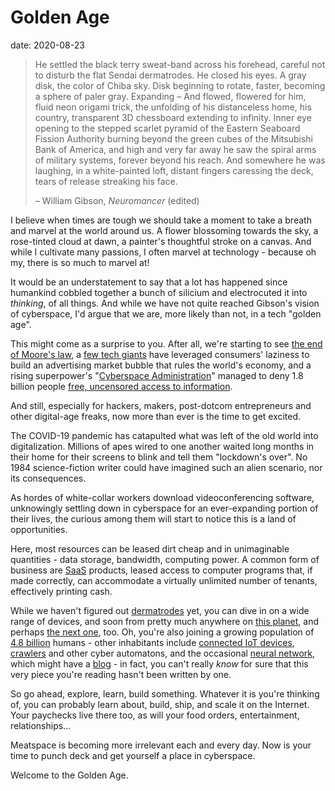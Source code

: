 # Golden Age
date: 2020-08-23

> He settled the black terry sweat-band across his forehead, careful not to disturb the flat Sendai dermatrodes.
> He closed his eyes.
> A gray disk, the color of Chiba sky.
> Disk beginning to rotate, faster, becoming a sphere of paler gray. Expanding –
> And flowed, flowered for him, fluid neon origami trick, the unfolding of his distanceless home, his country, transparent 3D chessboard extending to infinity. Inner eye opening to the stepped scarlet pyramid of the Eastern Seaboard Fission Authority burning beyond the green cubes of the Mitsubishi Bank of America, and high and very far away he saw the spiral arms of military systems, forever beyond his reach.
> And somewhere he was laughing, in a white-painted loft, distant fingers caressing the deck, tears of release streaking his face.
>
> – William Gibson, *Neuromancer* (edited)

I believe when times are tough we should take a moment to take a breath and marvel at the world around us. A flower blossoming towards the sky, a rose-tinted cloud at dawn, a painter's thoughtful stroke on a canvas.
And while I cultivate many passions, I often marvel at technology - because oh my, there is so much to marvel at!

It would be an understatement to say that a lot has happened since humankind cobbled together a bunch of silicium and electrocuted it into *thinking*, of all things. And while we have not quite reached Gibson's vision of cyberspace, I'd argue that we are, more likely than not, in a tech "golden age".

This might come as a surprise to you. After all, we're starting to see [the end of Moore's law](https://www.nature.com/news/the-chips-are-down-for-moore-s-law-1.19338), a [few tech giants](https://en.wikipedia.org/wiki/Big_Tech) have leveraged consumers' laziness to build an advertising market bubble that rules the world's economy, and a rising superpower's "[Cyberspace Administration](https://en.wikipedia.org/wiki/Cyberspace_Administration_of_China)" managed to deny 1.8 billion people [free, uncensored access to information](https://en.wikipedia.org/wiki/Great_Firewall).

And still, especially for hackers, makers, post-dotcom entrepreneurs and other digital-age freaks, now more than ever is the time to get excited.

The COVID-19 pandemic has catapulted what was left of the old world into digitalization. Millions of apes wired to one another waited long months in their home for their screens to blink and tell them "lockdown's over". No 1984 science-fiction writer could have imagined such an alien scenario, nor its consequences.

As hordes of white-collar workers download videoconferencing software, unknowingly settling down in cyberspace for an ever-expanding portion of their lives, the curious among them will start to notice this is a land of opportunities.

Here, most resources can be leased dirt cheap and in unimaginable quantities - data storage, bandwidth, computing power. A common form of business are [SaaS](https://en.wikipedia.org/wiki/Software_as_a_service) products, leased access to computer programs that, if made correctly, can accommodate a virtually unlimited number of tenants, effectively printing cash.

While we haven't figured out [dermatrodes](https://en.wikipedia.org/wiki/Brain%E2%80%93computer_interface) yet, you can dive in on a wide range of devices, and soon from pretty much anywhere on [this planet](https://en.wikipedia.org/wiki/Starlink), and perhaps [the next one](https://en.wikipedia.org/wiki/Interplanetary_Internet), too. Oh, you're also joining a growing population of [4.8 billion](https://internetworldstats.com/stats.htm) humans - other inhabitants include [connected IoT devices](https://en.wikipedia.org/wiki/Internet_of_things), [crawlers](https://en.wikipedia.org/wiki/Web_crawler) and other cyber automatons, and the occasional [neural network](https://en.wikipedia.org/wiki/Artificial_neural_network), which might have a [blog](https://liamp.substack.com/p/my-gpt-3-blog-got-26-thousand-visitors) - in fact, you can't really *know* for sure that this very piece you're reading hasn't been written by one.

So go ahead, explore, learn, build something. Whatever it is you're thinking of, you can probably learn about, build, ship, and scale it on the Internet. Your paychecks live there too, as will your food orders, entertainment, relationships...

Meatspace is becoming more irrelevant each and every day.
Now is your time to punch deck and get yourself a place in cyberspace.

Welcome to the Golden Age.
